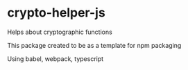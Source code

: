 # crypto-helper-js

Helps about cryptographic functions

This package created to be as a template for npm packaging

Using babel, webpack, typescript

